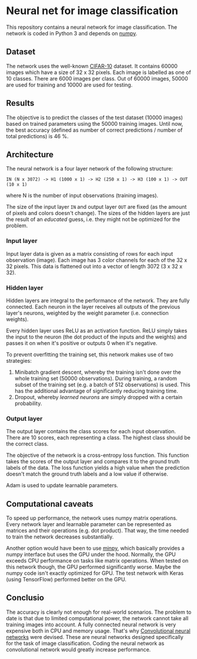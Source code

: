 Neural net for image classification
===
This repository contains a neural network for image classification. The network is coded in Python 3 and depends on
[numpy](http://www.numpy.org/).

Dataset
---
The network uses the well-known [CIFAR-10](https://www.cs.toronto.edu/~kriz/cifar.html) dataset. It contains 60000
images which have a size of 32 x 32 pixels. Each image is labelled as one of 10 classes. There are 6000 images per
class. Out of 60000 images, 50000 are used for training and 10000 are used for testing.

Results
---
The objective is to predict the classes of the test dataset (10000 images) based on trained parameters using the 50000
training images. Until now, the best accuracy (defined as number of correct predictions / number of total predictions)
is 46 %.

Architecture
---
The neural network is a four layer network of the following structure:

`IN (N x 3072) -> H1 (1000 x 1) -> H2 (250 x 1) -> H3 (100 x 1) -> OUT (10 x 1)`

where N is the number of input observations (training images).

The size of the input layer `IN` and output layer `OUT` are fixed (as the amount of pixels and colors doesn't change).
The sizes of the hidden layers are just the result of an _educated_ guess, i.e. they might not be optimized for the
problem.

### Input layer
Input layer data is given as a matrix consisting of rows for each input observation (image). Each image has 3 color
channels for each of the 32 x 32 pixels. This data is flattened out into a vector of length 3072 (3 x 32 x 32).

### Hidden layer
Hidden layers are integral to the performance of the network. They are fully connected. Each neuron in the layer
receives all outputs of the previous layer's neurons, weighted by the weight parameter (i.e. connection weights).

Every hidden layer uses ReLU as an activation function. ReLU simply takes the input to the neuron (the dot product of
the inputs and the weights) and passes it on when it's positive or outputs 0 when it's negative.

To prevent overfitting the training set, this network makes use of two strategies:
1. Minibatch gradient descent, whereby the training isn't done over the whole training set (50000 observations). During
training, a random subset of the training set (e.g. a batch of 512 observations) is used. This has the additional
advantage of significantly reducing training time.
2. Dropout, whereby _learned neurons_ are simply dropped with a certain probability.

### Output layer
The output layer contains the class scores for each input observation. There are 10 scores, each representing a class.
The highest class should be the correct class.

The objective of the network is a cross-entropy loss function. This function takes the scores of the output layer and
compares it to the ground truth labels of the data. The loss function yields a high value when the prediction doesn't
match the ground truth labels and a low value if otherwise.

Adam is used to update learnable parameters.

Computational caveats
---
To speed up performance, the network uses numpy matrix operations. Every network layer and learnable parameter can be
represented as matrices and their operations (e.g. dot product). That way, the time needed to train the network
decreases substantially.

Another option would have been to use [minpy](https://minpy.readthedocs.io/en/latest/index.html), which basically
provides a numpy interface but uses the GPU under the hood. Normally, the GPU exceeds CPU performance on tasks like
matrix operations. When tested on this network though, the GPU performed significantly worse. Maybe the numpy code isn't
exactly optimized for GPU. The test network with Keras (using TensorFlow) performed better on the GPU.


Conclusio
---
The accuracy is clearly not enough for real-world scenarios. The problem to date is that due to limited computational
power, the network cannot take all training images into account. A fully connected neural network is very expensive both
in CPU and memory usage. That's why
[Convolutional neural networks](https://en.wikipedia.org/wiki/Convolutional_neural_network) were devised. These are
neural networks designed specifically for the task of image classification. Coding the neural network as convolutional
network would greatly increase performance.